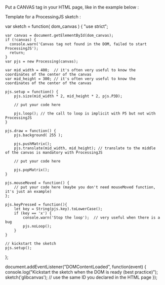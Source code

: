
Put a CANVAS tag in your HTML page, like in the example below :
        <canvas id="glibcanvas"></canvas>

Template for a ProcessingJS sketch :

var sketch = function( dom_canvas ) {
    "use strict";

    var canvas = document.getElementById(dom_canvas);
    if (!canvas) {
      console.warn('Canvas tag not found in the DOM, failed to start ProcessingJS');
      return;
    }
    var pjs = new Processing(canvas);

    var mid_width = 400;  // it's often very useful to know the coordinates of the center of the canvas
    var mid_height = 300; // it's often very useful to know the coordinates of the center of the canvas

    pjs.setup = function() {
        pjs.size(mid_width * 2, mid_height * 2, pjs.P3D);

        // put your code here

        pjs.loop(); // the call to loop is implicit with P5 but not with ProcessingJS
    }

    pjs.draw = function() {
        pjs.background( 255 );

        pjs.pushMatrix();
        pjs.translate(mid_width, mid_height); // translate to the middle of the canvas is mandatory with ProcessingJS

        // put your code here

        pjs.popMatrix();
    }

    pjs.mouseMoved = function() {
        // put your code here (maybe you don't need mouseMoved function, it's just an example)
    };

    pjs.keyPressed = function(){
        let key = String(pjs.key).toLowerCase();
        if (key == 'x') {
            console.warn('Stop the loop');  // very useful when there is a bug
            pjs.noLoop();
        }
    }

    // kickstart the sketch
    pjs.setup();
};

document.addEventListener("DOMContentLoaded", function(event) {
    console.log("Kickstart the sketch when the DOM is ready (best practice)");
    sketch('glibcanvas');  // use the same ID you declared in the HTML page
});
